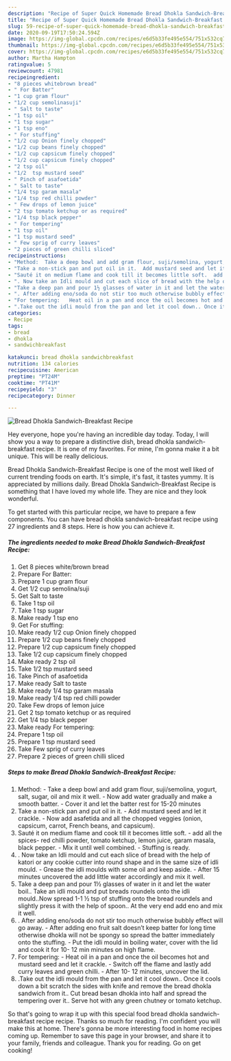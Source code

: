 ```yaml
---
description: "Recipe of Super Quick Homemade Bread Dhokla Sandwich-Breakfast Recipe"
title: "Recipe of Super Quick Homemade Bread Dhokla Sandwich-Breakfast Recipe"
slug: 59-recipe-of-super-quick-homemade-bread-dhokla-sandwich-breakfast-recipe
date: 2020-09-19T17:50:24.594Z
image: https://img-global.cpcdn.com/recipes/e6d5b33fe495e554/751x532cq70/bread-dhokla-sandwich-breakfast-recipe-recipe-main-photo.jpg
thumbnail: https://img-global.cpcdn.com/recipes/e6d5b33fe495e554/751x532cq70/bread-dhokla-sandwich-breakfast-recipe-recipe-main-photo.jpg
cover: https://img-global.cpcdn.com/recipes/e6d5b33fe495e554/751x532cq70/bread-dhokla-sandwich-breakfast-recipe-recipe-main-photo.jpg
author: Martha Hampton
ratingvalue: 5
reviewcount: 47981
recipeingredient:
- "8 pieces whitebrown bread"
- " For Batter"
- "1 cup gram flour"
- "1/2 cup semolinasuji"
- " Salt to taste"
- "1 tsp oil"
- "1 tsp sugar"
- "1 tsp eno"
- " For stuffing"
- "1/2 cup Onion finely chopped"
- "1/2 cup beans finely chopped"
- "1/2 cup capsicum finely chopped"
- "1/2 cup capsicum finely chopped"
- "2 tsp oil"
- "1/2  tsp mustard seed"
- " Pinch of asafoetida"
- " Salt to taste"
- "1/4 tsp garam masala"
- "1/4 tsp red chilli powder"
- " Few drops of lemon juice"
- "2 tsp tomato ketchup or as required"
- "1/4 tsp black pepper"
- " For tempering"
- "1 tsp oil"
- "1 tsp mustard seed"
- " Few sprig of curry leaves"
- "2 pieces of green chilli sliced"
recipeinstructions:
- "Method:  Take a deep bowl and add gram flour, suji/semolina, yogurt, salt, sugar, oil and mix it well.  Now add water gradually and make a smooth batter.  Cover it and let the batter rest for 15-20 minutes"
- "Take a non-stick pan and put oil in it.  Add mustard seed and let it crackle.  Now add asafetida and all the chopped veggies (onion, capsicum, carrot, French beans, and capsicum)."
- "Sauté it on medium flame and cook till it becomes little soft.  add all the spices- red chilli powder, tomato ketchup, lemon juice, garam masala, black pepper. Mix it until well combined.  Stuffing is ready."
- ". Now take an Idli mould and cut each slice of bread with the help of katori or any cookie cutter into round shape and in the same size of idli mould.  Grease the idli moulds with some oil and keep aside.  After 15 minutes uncovered the add little water accordingly and mix it well."
- "Take a deep pan and pour 1½ glasses of water in it and let the water boil.. Take an idli mould and put breads roundels onto the idli mould..Now spread 1-1 ½ tsp of stuffing onto the bread roundels and slightly press it with the help of spoon.. At the very end add eno and mix it well."
- ". After adding eno/soda do not stir too much otherwise bubbly effect will go away.   After adding eno fruit salt doesn’t keep batter for long time otherwise dhokla will not be spongy so spread the batter immediately onto the stuffing.  Put the idli mould in boiling water, cover with the lid and cook it for 10- 12 min minutes on high flame."
- "For tempering:   Heat oil in a pan and once the oil becomes hot and mustard seed and let it crackle. Switch off the flame and lastly add curry leaves and green chilli.  After 10- 12 minutes, uncover the lid."
- ".Take out the idli mould from the pan and let it cool down.. Once it cools down a bit scratch the sides with knife and remove the bread dhokla sandwich from it.. Cut bread besan dhokla into half and spread the tempering over it.. Serve hot with any green chutney or tomato ketchup."
categories:
- Recipe
tags:
- bread
- dhokla
- sandwichbreakfast

katakunci: bread dhokla sandwichbreakfast 
nutrition: 134 calories
recipecuisine: American
preptime: "PT24M"
cooktime: "PT41M"
recipeyield: "3"
recipecategory: Dinner

---
```



![Bread Dhokla Sandwich-Breakfast Recipe](https://img-global.cpcdn.com/recipes/e6d5b33fe495e554/751x532cq70/bread-dhokla-sandwich-breakfast-recipe-recipe-main-photo.jpg)

Hey everyone, hope you're having an incredible day today. Today, I will show you a way to prepare a distinctive dish, bread dhokla sandwich-breakfast recipe. It is one of my favorites. For mine, I'm gonna make it a bit unique. This will be really delicious.



Bread Dhokla Sandwich-Breakfast Recipe is one of the most well liked of current trending foods on earth. It's simple, it's fast, it tastes yummy. It is appreciated by millions daily. Bread Dhokla Sandwich-Breakfast Recipe is something that I have loved my whole life. They are nice and they look wonderful.


To get started with this particular recipe, we have to prepare a few components. You can have bread dhokla sandwich-breakfast recipe using 27 ingredients and 8 steps. Here is how you can achieve it.

<!--inarticleads1-->

##### The ingredients needed to make Bread Dhokla Sandwich-Breakfast Recipe:

1. Get 8 pieces white/brown bread
1. Prepare  For Batter:
1. Prepare 1 cup gram flour
1. Get 1/2 cup semolina/suji
1. Get  Salt to taste
1. Take 1 tsp oil
1. Take 1 tsp sugar
1. Make ready 1 tsp eno
1. Get  For stuffing:
1. Make ready 1/2 cup Onion finely chopped
1. Prepare 1/2 cup beans finely chopped
1. Prepare 1/2 cup capsicum finely chopped
1. Take 1/2 cup capsicum finely chopped
1. Make ready 2 tsp oil
1. Take 1/2  tsp mustard seed
1. Take  Pinch of asafoetida
1. Make ready  Salt to taste
1. Make ready 1/4 tsp garam masala
1. Make ready 1/4 tsp red chilli powder
1. Take  Few drops of lemon juice
1. Get 2 tsp tomato ketchup or as required
1. Get 1/4 tsp black pepper
1. Make ready  For tempering:
1. Prepare 1 tsp oil
1. Prepare 1 tsp mustard seed
1. Take  Few sprig of curry leaves
1. Prepare 2 pieces of green chilli sliced




<!--inarticleads2-->

##### Steps to make Bread Dhokla Sandwich-Breakfast Recipe:

1. Method: -  Take a deep bowl and add gram flour, suji/semolina, yogurt, salt, sugar, oil and mix it well. -  Now add water gradually and make a smooth batter. -  Cover it and let the batter rest for 15-20 minutes
1. Take a non-stick pan and put oil in it. -  Add mustard seed and let it crackle. -  Now add asafetida and all the chopped veggies (onion, capsicum, carrot, French beans, and capsicum).
1. Sauté it on medium flame and cook till it becomes little soft. -  add all the spices- red chilli powder, tomato ketchup, lemon juice, garam masala, black pepper. - Mix it until well combined.  - Stuffing is ready.
1. . Now take an Idli mould and cut each slice of bread with the help of katori or any cookie cutter into round shape and in the same size of idli mould. -  Grease the idli moulds with some oil and keep aside. -  After 15 minutes uncovered the add little water accordingly and mix it well.
1. Take a deep pan and pour 1½ glasses of water in it and let the water boil.. Take an idli mould and put breads roundels onto the idli mould..Now spread 1-1 ½ tsp of stuffing onto the bread roundels and slightly press it with the help of spoon.. At the very end add eno and mix it well.
1. . After adding eno/soda do not stir too much otherwise bubbly effect will go away.  -  After adding eno fruit salt doesn’t keep batter for long time otherwise dhokla will not be spongy so spread the batter immediately onto the stuffing. -  Put the idli mould in boiling water, cover with the lid and cook it for 10- 12 min minutes on high flame.
1. For tempering:  -  Heat oil in a pan and once the oil becomes hot and mustard seed and let it crackle. - Switch off the flame and lastly add curry leaves and green chilli. -  After 10- 12 minutes, uncover the lid.
1. .Take out the idli mould from the pan and let it cool down.. Once it cools down a bit scratch the sides with knife and remove the bread dhokla sandwich from it.. Cut bread besan dhokla into half and spread the tempering over it.. Serve hot with any green chutney or tomato ketchup.




So that's going to wrap it up with this special food bread dhokla sandwich-breakfast recipe recipe. Thanks so much for reading. I'm confident you will make this at home. There's gonna be more interesting food in home recipes coming up. Remember to save this page in your browser, and share it to your family, friends and colleague. Thank you for reading. Go on get cooking!
